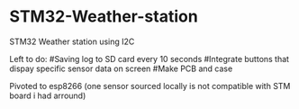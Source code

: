 # STM32-Weather-station
STM32 Weather station using I2C

Left to do:
#Saving log to SD card every 10 seconds
#Integrate buttons that dispay specific sensor data on screen
#Make PCB and case

Pivoted to esp8266 (one sensor sourced locally is not compatible with STM board i had arround) 
